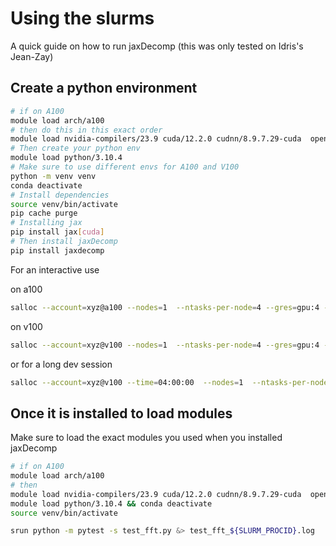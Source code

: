 
# Using the slurms

A quick guide on how to run jaxDecomp (this was only tested on Idris's Jean-Zay)

## Create a python environment

```bash
# if on A100
module load arch/a100
# then do this in this exact order
module load nvidia-compilers/23.9 cuda/12.2.0 cudnn/8.9.7.29-cuda  openmpi/4.1.5-cuda nccl/2.18.5-1-cuda cmake
# Then create your python env
module load python/3.10.4
# Make sure to use different envs for A100 and V100
python -m venv venv
conda deactivate
# Install dependencies
source venv/bin/activate
pip cache purge
# Installing jax
pip install jax[cuda]
# Then install jaxDecomp
pip install jaxdecomp
```

For an interactive use

on a100

```bash
salloc --account=xyz@a100 --nodes=1  --ntasks-per-node=4 --gres=gpu:4 -C a100 --hint=nomultithread --qos=qos_gpu-dev
```

on v100

```bash
salloc --account=xyz@v100 --nodes=1  --ntasks-per-node=4 --gres=gpu:4 -C v100-16g --hint=nomultithread --qos=qos_gpu-dev
```
or for a long dev session

```bash
salloc --account=xyz@v100 --time=04:00:00  --nodes=1  --ntasks-per-node=4 --gres=gpu:4 -C v100-32g --hint=nomultithread
```

## Once it is installed to load modules

Make sure to load the exact modules you used when you installed jaxDecomp

```bash
# if on A100
module load arch/a100
# then
module load nvidia-compilers/23.9 cuda/12.2.0 cudnn/8.9.7.29-cuda  openmpi/4.1.5-cuda nccl/2.18.5-1-cuda cmake
module load python/3.10.4 && conda deactivate
source venv/bin/activate
```

```bash
srun python -m pytest -s test_fft.py &> test_fft_${SLURM_PROCID}.log
```
